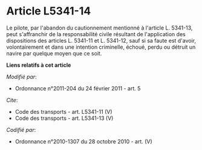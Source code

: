 # Article L5341-14

Le pilote, par l'abandon du cautionnement mentionné à l'article L. 5341-13, peut s'affranchir de la responsabilité civile
résultant de l'application des dispositions des articles L. 5341-11 et L. 5341-12, sauf si sa faute est d'avoir,
volontairement et dans une intention criminelle, échoué, perdu ou détruit un navire par quelque moyen que ce soit.

**Liens relatifs à cet article**

_Modifié par_:

  - Ordonnance n°2011-204 du 24 février 2011 - art. 5

_Cite_:

  - Code des transports - art. L5341-11 (V)
  - Code des transports - art. L5341-13 (V)

_Codifié par_:

  - Ordonnance n°2010-1307 du 28 octobre 2010 - art. (V)
